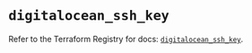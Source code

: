 # `digitalocean_ssh_key`

Refer to the Terraform Registry for docs: [`digitalocean_ssh_key`](https://registry.terraform.io/providers/digitalocean/digitalocean/2.39.0/docs/resources/ssh_key).
